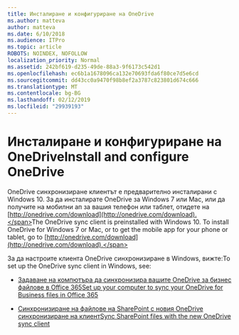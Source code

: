 ```yaml
---
title: Инсталиране и конфигуриране на OneDrive
ms.author: matteva
author: matteva
ms.date: 6/10/2018
ms.audience: ITPro
ms.topic: article
ROBOTS: NOINDEX, NOFOLLOW
localization_priority: Normal
ms.assetid: 242bf619-d235-49de-88a3-9f6173c542d1
ms.openlocfilehash: ec6b1a1678096ca132e70693fda6f80ce7d5e6cd
ms.sourcegitcommit: dd43cc0a9470f98b8ef2a3787c823801d674c666
ms.translationtype: MT
ms.contentlocale: bg-BG
ms.lasthandoff: 02/12/2019
ms.locfileid: "29939193"
---
```

# <a name="install-and-configure-onedrive"></a><span data-ttu-id="9d141-102">Инсталиране и конфигуриране на OneDrive</span><span class="sxs-lookup"><span data-stu-id="9d141-102">Install and configure OneDrive</span></span>

<span data-ttu-id="9d141-p101">OneDrive синхронизиране клиентът е предварително инсталирани с Windows 10. За да инсталирате OneDrive за Windows 7 или Mac, или да получите на мобилни ап за вашия телефон или таблет, отидете на [http://onedrive.com/download](http://onedrive.com/download).</span><span class="sxs-lookup"><span data-stu-id="9d141-p101">The OneDrive sync client is preinstalled with Windows 10. To install OneDrive for Windows 7 or Mac, or to get the mobile app for your phone or tablet, go to [http://onedrive.com/download](http://onedrive.com/download).</span></span>
  
<span data-ttu-id="9d141-105">За да настроите клиента OneDrive синхронизиране в Windows, вижте:</span><span class="sxs-lookup"><span data-stu-id="9d141-105">To set up the OneDrive sync client in Windows, see:</span></span>
  
- [<span data-ttu-id="9d141-106">Задаване на компютъра да синхронизира вашите OneDrive за бизнес файлове в Office 365</span><span class="sxs-lookup"><span data-stu-id="9d141-106">Set up your computer to sync your OneDrive for Business files in Office 365</span></span>](https://go.microsoft.com/fwlink/?linkid=533375)
    
- [<span data-ttu-id="9d141-107">Синхронизиране на файлове на SharePoint с новия OneDrive синхронизиране на клиент</span><span class="sxs-lookup"><span data-stu-id="9d141-107">Sync SharePoint files with the new OneDrive sync client</span></span>](https://go.microsoft.com/fwlink/?linkid=871666)
    

